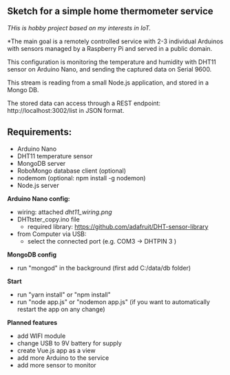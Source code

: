 
**Sketch for a simple home thermometer service**
-
*THis is hobby project based on my interests in IoT.*

*The main goal is a remotely controlled service with 2-3 individual Arduinos with sensors managed by a Raspberry Pi and served in a public domain.

This configuration is monitoring the temperature and humidity with DHT11 sensor on Arduino Nano, and sending the captured data on Serial 9600.

This stream is reading from a small Node.js application, and stored in a Mongo DB.

The stored data can access through a REST endpoint: http://localhost:3002/list in JSON format.

**Requirements:**
-
- Arduino Nano
- DHT11 temperature sensor
- MongoDB server
- RoboMongo database client (optional)
- nodemom (optional: npm install -g nodemon)
- Node.js server


**Arduino Nano config:**
- wiring: attached *dht11_wiring.png*
- DHTtster_copy.ino file
    * required library: https://github.com/adafruit/DHT-sensor-library
- from Computer via USB:
    * select the connected port (e.g. COM3 -> DHTPIN 3 )

**MongoDB config**
- run "mongod" in the background (first add C:/data/db folder)

**Start**
- run "yarn install" or "npm install"
- run "node app.js" or "nodemon app.js" (if you want to automatically restart the app on any change)

**Planned features**
- add WIFI module
- change USB to 9V battery for supply
- create Vue.js app as a view
- add more Arduino to the service
- add more sensor to monitor